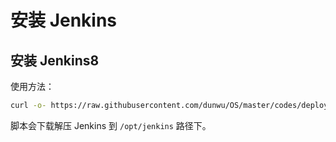 # 安装 Jenkins

## 安装 Jenkins8

使用方法：

```sh
curl -o- https://raw.githubusercontent.com/dunwu/OS/master/codes/deploy/tool/jenkins/install-jenkins.sh | bash
```

脚本会下载解压 Jenkins 到 `/opt/jenkins` 路径下。
